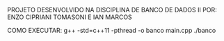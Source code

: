 PROJETO DESENVOLVIDO NA DISCIPLINA DE BANCO DE DADOS II
POR: ENZO CIPRIANI TOMASONI E IAN MARCOS

COMO EXECUTAR:
g++ -std=c++11 -pthread -o banco main.cpp
./banco
